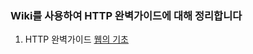 ### Wiki를 사용하여 HTTP 완벽가이드에 대해 정리합니다

1. HTTP 완벽가이드 [웹의 기초](https://github.com/m3252/http-definitive-guide/wiki/HTTP-%EC%99%84%EB%B2%BD-%EA%B0%80%EC%9D%B4%EB%93%9C-%5B1%5D)




